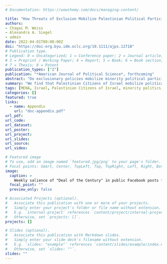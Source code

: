 ```yaml
---
# Documentation: https://wowchemy.com/docs/managing-content/

title: "How Threats of Exclusion Mobilize Palestinian Political Participation"
authors:
- Chagai M. Weiss
- Alexandra A. Siegel
- admin
date: 2022-04-01T00:00:00Z
doi: "https://doi-org.byu.idm.oclc.org/10.1111/ajps.12718"
# Publication type.
# Legend: 0 = Uncategorized; 1 = Conference paper; 2 = Journal article;
# 3 = Preprint / Working Paper; 4 = Report; 5 = Book; 6 = Book section;
# 7 = Thesis; 8 = Patent
publication_types: ["2"]
publication: "*American Journal of Political Science*, forthcoming"
abstract: "Do exclusionary policies mobilize minority political participation? We theorize that the threat of exclusionary policies creates and resurfaces grievances that facilitate mobilization. To test our theory, we leverage Donald Trump's announcement of a peace plan for the Israeli–Palestinian conflict, which posed a threat to the citizenship status of Palestinian citizens of Israel residing in the Triangle area adjacent to the West Bank. First, using more than 170,000 posts from public Facebook groups and pages, we show that Trump's announcement was indeed a more salient political event for Triangle residents. Then, employing locality-level election data as well as records detailing the origin of citizens’ joining a Jewish-Arab social movement, we use a difference-in-difference design to demonstrate that the threat to citizenship imposed by Trump's plan increased mobilization in the Triangle area. Our evidence from three distinct data sources suggests that threats of exclusion can mobilize minority political behavior."
summary: "We find that Palestinian Citizens of Israel mobilize politically in response to a potential threat to their citizenship---their proposed transfer under the Trump peace plan in 2020."
tags: [MENA, Israel, Palestinian Citizens of Israel, minority politics, social media, computational text analysis, diff-in-diff, voting]
categories: []
featured: true
links:
  - name: Appendix
    url: "doc-appendix.pdf"
url_pdf:
url_code:
url_dataset:
url_poster:
url_project:
url_slides:
url_source:
url_video:

# Featured image
# To use, add an image named `featured.jpg/png` to your page's folder. 
# Focal points: Smart, Center, TopLeft, Top, TopRight, Left, Right, BottomLeft, Bottom, BottomRight.
image:
  caption: >
    Weekly salience of "Deal of the Century" in public Facebook posts from Triangle and non-Triangle localities
  focal_point: ""
  preview_only: false

# Associated Projects (optional).
#   Associate this publication with one or more of your projects.
#   Simply enter your project's folder or file name without extension.
#   E.g. `internal-project` references `content/project/internal-project/index.md`.
#   Otherwise, set `projects: []`.
projects: []

# Slides (optional).
#   Associate this publication with Markdown slides.
#   Simply enter your slide deck's filename without extension.
#   E.g. `slides: "example"` references `content/slides/example/index.md`.
#   Otherwise, set `slides: ""`.
slides: ""
---
```

